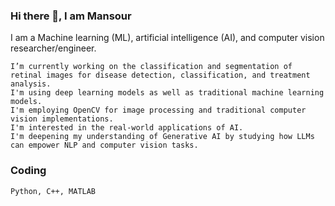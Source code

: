 ### Hi there 👋, I am Mansour
 
I am a Machine learning (ML), artificial intelligence (AI), and computer vision researcher/engineer.

    I’m currently working on the classification and segmentation of retinal images for disease detection, classification, and treatment analysis.
    I'm using deep learning models as well as traditional machine learning models.
    I'm employing OpenCV for image processing and traditional computer vision implementations.
    I'm interested in the real-world applications of AI.
    I'm deepening my understanding of Generative AI by studying how LLMs can empower NLP and computer vision tasks.
    


### Coding 

    Python, C++, MATLAB

